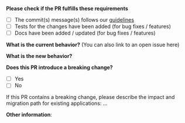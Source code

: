 **Please check if the PR fulfills these requirements**

- [ ] The commit(s) message(s) follows our
  [guidelines](https://github.com/talend/tools/blob/master/tools-root-github/CONTRIBUTING.md#commit-message-format)
- [ ] Tests for the changes have been added (for bug fixes / features)
- [ ] Docs have been added / updated (for bug fixes / features)

**What is the current behavior?** (You can also link to an open issue here)



**What is the new behavior?**



**Does this PR introduce a breaking change?**

- [ ] Yes
- [ ] No

If this PR contains a breaking change, please describe the impact and migration
path for existing applications: ...


**Other information**: